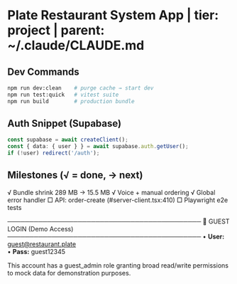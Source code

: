 # Plate Restaurant System App   |   tier: project   |   parent: ~/.claude/CLAUDE.md

## Dev Commands
```bash
npm run dev:clean    # purge cache → start dev
npm run test:quick   # vitest suite
npm run build        # production bundle
```

## Auth Snippet (Supabase)
```typescript
const supabase = await createClient();
const { data: { user } } = await supabase.auth.getUser();
if (!user) redirect('/auth');
```

## Milestones (√ = done, → next)
√ Bundle shrink 289 MB → 15.5 MB
√ Voice + manual ordering
√ Global error handler
□ API: order-create (#server-client.tsx:410)
□ Playwright e2e tests

────────────────────────────────────────────
🔑  GUEST LOGIN (Demo Access)
────────────────────────────────────────────
• **User:** guest@restaurant.plate  
• **Pass:** guest12345

This account has a guest_admin role granting broad read/write
permissions to mock data for demonstration purposes.

<!-- GUEST_BLOCK_MARKER -->